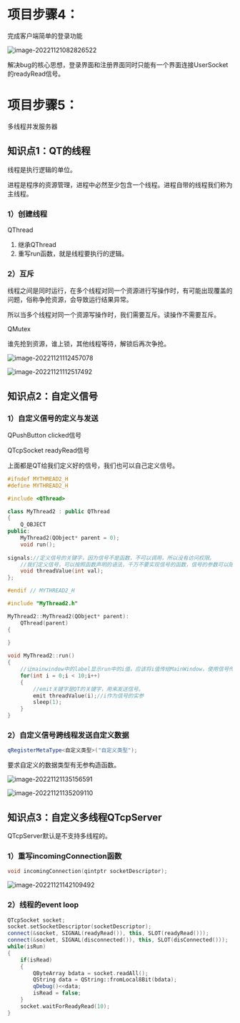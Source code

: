 # 项目步骤4：

完成客户端简单的登录功能



![image-20221121082826522](day6/image-20221121082826522.png)

解决bug的核心思想，登录界面和注册界面同时只能有一个界面连接UserSocket的readyRead信号。





# 项目步骤5：

多线程并发服务器







## 知识点1：QT的线程

线程是执行逻辑的单位。

进程是程序的资源管理，进程中必然至少包含一个线程。进程自带的线程我们称为主线程。

### 1）创建线程

QThread

1. 继承QThread
2. 重写run函数，就是线程要执行的逻辑。



### 2）互斥

线程之间是同时运行，在多个线程对同一个资源进行写操作时，有可能出现覆盖的问题，俗称争抢资源，会导致运行结果异常。

所以当多个线程对同一个资源写操作时，我们需要互斥。读操作不需要互斥。

QMutex

谁先抢到资源，谁上锁，其他线程等待，解锁后再次争抢。

![image-20221121112457078](day6/image-20221121112457078.png)

![image-20221121112517492](day6/image-20221121112517492.png)





## 知识点2：自定义信号

### 1）自定义信号的定义与发送

QPushButton   clicked信号

QTcpSocket   readyRead信号

上面都是QT给我们定义好的信号，我们也可以自己定义信号。

```C++
#ifndef MYTHREAD2_H
#define MYTHREAD2_H

#include <QThread>

class MyThread2 : public QThread
{
    Q_OBJECT
public:
    MyThread2(QObject* parent = 0);
    void run();
    
signals://定义信号的关键字，因为信号不是函数，不可以调用，所以没有访问权限。
    //我们定义信号，可以按照函数声明的语法，千万不要实现信号的函数，信号的参数可以随意定义
    void threadValue(int val);
};

#endif // MYTHREAD2_H

```

```C++
#include "MyThread2.h"

MyThread2::MyThread2(QObject* parent):
    QThread(parent)
{
    
}

void MyThread2::run()
{
    //让mainwindow中的label显示run中的i值，应该将i值传给MainWindow，使用信号传
    for(int i = 0;i < 10;i++)
    {
        //emit关键字是QT的关键字，用来发送信号。
        emit threadValue(i);//i作为信号的实参
        sleep(1);
    }
}
```



### 2）自定义信号跨线程发送自定义数据

```C++
qRegisterMetaType<自定义类型>("自定义类型");
```

要求自定义的数据类型有无参构造函数。

![image-20221121135156591](day6/image-20221121135156591.png)

![image-20221121135209110](day6/image-20221121135209110.png)





## 知识点3：自定义多线程QTcpServer

QTcpServer默认是不支持多线程的。

### 1）重写incomingConnection函数

```C++
void incomingConnection(qintptr socketDescriptor);
```

![image-20221121142109492](day6/image-20221121142109492.png)







### 2）线程的event loop

```C++
QTcpSocket socket;
socket.setSocketDescriptor(socketDescriptor);
connect(&socket, SIGNAL(readyRead()), this, SLOT(readyRead()));
connect(&socket, SIGNAL(disconnected()), this, SLOT(disConnected()));
while(isRun)
{
    if(isRead)
    {
        QByteArray bdata = socket.readAll();
        QString data = QString::fromLocal8Bit(bdata);
        qDebug()<<data;
        isRead = false;
    }
    socket.waitForReadyRead(10);
}
```





